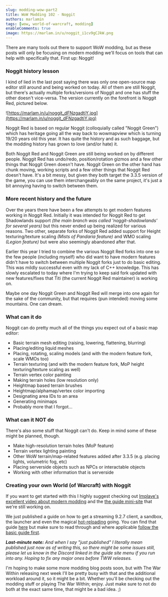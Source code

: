 ```yaml
---
slug: modding-wow-part2
title: WoW Modding 102 - Noggit
authors: marlamin
tags: [wow, world-of-warcraft, modding]
enableComments: true
image: https://marlam.in/u/noggit_i1cv9gCJkW.png
---
```

There are many tools out there to support WoW modding, but as these posts will only be focusing on modern modding we'll focus on tools that can help with specifically that. First up: Noggit!

<!--truncate-->

### Noggit history lesson
I kind of lied in the last post saying there was only one open-source map editor still around and being worked on today. All of them are still Noggit, but there's actually multiple forks/versions of Noggit and one has stuff the other doesn't vice-versa. The version currently on the forefront is Noggit Red, pictured below.

![https://marlam.in/u/noggit_dFNzgadtiY.jpg](https://marlam.in/u/noggit_dFNzgadtiY.jpg)

Noggit Red is based on regular Noggit (colloquially called "Noggit Green") which has heritage going all the way back to wowmapview which is turning 19/20 years old this year. It has quite the history and as such baggage, but the modding history has grown to love (and/or hate) it.

Both Noggit Red and Noggit Green are still being worked on by different people. Noggit Red has undo/redo, position/rotation gizmos and a few other things that Noggit Green doesn't have. Noggit Green on the other hand has chunk moving, working scripts and a few other things that Noggit Red doesn't have. It's a bit messy, but given they both target the 3.3.5 version of the game, you can use them interchangeably on the same project, it's just a bit annoying having to switch between them.

### More recent history and the future
Over the years there have been a few attempts to get modern features working in Noggit Red. Initially it was intended for Noggit Red to get Shadowlands support *(the main branch was called 'noggit-shadowlands' for several years)* but this never ended up being realized for various reasons. Two other, separate forks of Noggit Red added support for Height texturing/texture scaling *(Mists of Pandaria feature)* and WMO scaling *(Legion feature)* but were also seemingly abandoned after that.

Earlier this year I tried to combine the various Noggit Red forks into one so the few people (including myself) who did want to have modern features didn't have to switch between multiple Noggit forks just to do basic editing. This was mildly successful even with my lack of C++ knowledge. This has slowly escalated to today where I'm trying to keep said fork updated with new features/fixes that Titi (the current Noggit Red maintainer) is working on. 

Maybe one day Noggit Green and Noggit Red will merge into one again for the sake of the community, but that requires (pun intended) moving some mountains. One can dream.

### What can it do
Noggit can do pretty much all of the things you expect out of a basic map editor:
- Basic terrain mesh editing (raising, lowering, flattening, blurring)
- Placing/editing liquid meshes
- Placing, rotating, scaling models (and with the modern feature fork, scale WMOs too)
- Terrain texturing (and with the modern feature fork, MoP height texturing/texture scaling as well)
- Terrain vertex color painting
- Making terrain holes (low resolution only)
- Heightmap based terrain brushes
- Heightmap/alphamap/vertex color importing
- Designating area IDs to an area
- Generating minimaps
- Probably more that I forgot...

### What can it NOT do
There's also some stuff that Noggit can't do. Keep in mind some of these might be planned, though.
- Make high-resolution terrain holes (MoP feature)
- Terrain vertex lighting painting
- Other WoW terrain/map-related features added after 3.3.5 (e.g. placing lights, volumetric fog, etc) 
- Placing serverside objects such as NPCs or interactable objects
- Working with other information that is serverside

### Creating your own World (of Warcraft) with Noggit
If you want to get started with this I highly suggest checking out [Implave's excellent video about modern modding](https://www.youtube.com/watch?v=TP8YpgiGOPs) and the [the guide mini-site](https://marlamin.github.io/modern-map-making/) that we're still working on. 

We just published a guide on how to get a streaming 9.2.7 client, a sandbox, the launcher and even the magical [hot-reloading](https://marlam.in/u/Wow_YbGssG0xpd.mp4) going. You can find that guide [here](https://marlamin.github.io/modern-map-making/sandbox-setup/) but make sure to read through and where applicable [follow the basic guide first](https://marlamin.github.io/modern-map-making/category/basic).

***Last-minute note:** And when I say "just published" I literally mean published just now as of writing this, so there might be some issues still, please let us know in the Discord linked in the guide site menu if you run into any. Hoping to fix any major ones before TWW releases.*

I'm hoping to make some more modding blog posts soon, but with The War Within releasing next week I'll be pretty busy with that and the additional workload around it, so it might be a bit. Whether you'll be checking out the modding stuff or playing The War Within; enjoy. Just make sure to not do both at the exact same time, that might be a bad idea. ;)